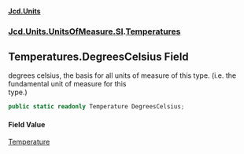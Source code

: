 #### [Jcd.Units](index.md 'index')
### [Jcd.Units.UnitsOfMeasure.SI](Jcd.Units.UnitsOfMeasure.SI.md 'Jcd.Units.UnitsOfMeasure.SI').[Temperatures](Temperatures.md 'Jcd.Units.UnitsOfMeasure.SI.Temperatures')

## Temperatures.DegreesCelsius Field

degrees celsius, the basis for all units of measure of this type. (i.e. the fundamental unit of measure for this  
type.)

```csharp
public static readonly Temperature DegreesCelsius;
```

#### Field Value
[Temperature](Temperature.md 'Jcd.Units.UnitTypes.Temperature')